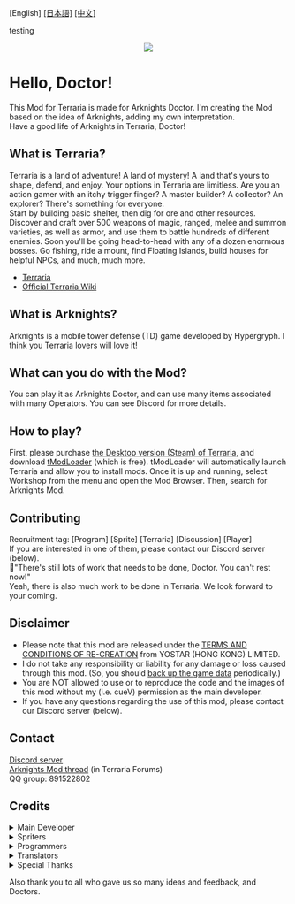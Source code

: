[English] [[日本語]](README_JP.md) [[中文]](README_ZH.md)

testing

<p align="center" >
<img src="icon.png"/>
</p>

# Hello, Doctor!
This Mod for Terraria is made for Arknights Doctor. I'm creating the Mod based on the idea of Arknights, adding my own interpretation.<br>
Have a good life of Arknights in Terraria, Doctor!

## What is Terraria?
Terraria is a land of adventure! A land of mystery! A land that's yours to shape, defend, and enjoy. Your options in Terraria are limitless. Are you an action gamer with an itchy trigger finger? A master builder? A collector? An explorer? There's something for everyone.<br>
Start by building basic shelter, then dig for ore and other resources. Discover and craft over 500 weapons of magic, ranged, melee and summon varieties, as well as armor, and use them to battle hundreds of different enemies. Soon you'll be going head-to-head with any of a dozen enormous bosses. Go fishing, ride a mount, find Floating Islands, build houses for helpful NPCs, and much, much more.
- [Terraria](https://www.terraria.org)
- [Official Terraria Wiki](https://terraria.fandom.com/wiki/Terraria_Wiki)

## What is Arknights?
Arknights is a mobile tower defense (TD) game developed by Hypergryph.  I think you Terraria lovers will love it!

## What can you do with the Mod?
You can play it as Arknights Doctor, and can use many items associated with many Operators. You can see Discord for more details.

## How to play?
First, please purchase [the Desktop version (Steam) of Terraria](https://store.steampowered.com/app/105600/), and download [tModLoader](https://store.steampowered.com/app/1281930/tModLoader/) (which is free). tModLoader will automatically launch Terraria and allow you to install mods.
Once it is up and running, select Workshop from the menu and open the Mod Browser. Then, search for Arknights Mod. <!-- Or download it directly from our forum thread (below) and place the file in `%userprofile%/Documents/My Games/Terraria/ModLoader/Mods/` for Windows or in `~/Library/Application support/Terraria/tModLoader/Mods` for Mac.-->

## Contributing
Recruitment tag: [Program] [Sprite] [Terraria] [Discussion] [Player]<br>
If you are interested in one of them, please contact our Discord server (below).<br>
🐰"There's still lots of work that needs to be done, Doctor. You can't rest now!"<br>
Yeah, there is also much work to be done in Terraria. We look forward to your coming.

## Disclaimer
- Please note that this mod are released under the [TERMS AND CONDITIONS OF RE-CREATION](https://www.arknights.global/fankit/guidelines) from YOSTAR (HONG KONG) LIMITED.
- I do not take any responsibility or liability for any damage or loss caused through this mod. (So, you should [back up the game data](https://github.com/tModLoader/tModLoader/wiki/Basic-tModLoader-Usage-Guide#world-and-player-backups) periodically.)
- You are NOT allowed to use or to reproduce the code and the images of this mod without my (i.e. cueV) permission as the main developer.
- If you have any questions regarding the use of this mod, please contact our Discord server (below).

## Contact
[Discord server](https://discord.gg/XKM2jeS9hY)<br>
[Arknights Mod thread](https://forums.terraria.org/index.php?threads/arknights-mod.117651/) (in Terraria Forums)<br>
QQ group: 891522802

## Credits
<details><summary>Main Developer</summary>

- cueV
</details>
<details><summary>Spriters</summary>

- CataStrophe
- Chii
- DarkAngle
- Doggo
- faroz
- HYPER DARKNESS
- Kumochan
- reed
- sigure
- Skyhawk SMOG
- Slacker
- SRCat.nana
- 呑某
- 方诩
</details>
<details><summary>Programmers</summary>

- Astral Prisma
- Chez
- Surgesama
- Slacker
- Wesker
- 呑某
- Hanatsu
</details>
<details><summary>Translators</summary>

- KarlC
- Moji
</details>
<details><summary>Special Thanks</summary>

- [The Stars Above](https://github.com/ThePaperLuigi/The-Stars-Above)
- [Calamity Mod](https://github.com/CalamityTeam/CalamityModPublic)
</details>

Also thank you to all who gave us so many ideas and feedback, and Doctors.
